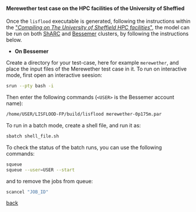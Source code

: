 #### Merewether test case on the HPC facilities of the University of Sheffied

Once the `lisflood` executable is generated, following the instructions within the ["_Compiling on The University of Sheffield HPC facilities_"](/compile_hpc.md), 
the model can be run on both [ShARC](https://docs.hpc.shef.ac.uk/en/latest/sharc/index.html) and [Bessemer](https://docs.hpc.shef.ac.uk/en/latest/bessemer/index.html) clusters, by following the instructions below.

- **On Bessemer**

Create a directory for your test-case, here for example `merewether`, and place the input files of the Merewether test case in it. To run on interactive mode, first open an interactive seesion:

````bash
srun --pty bash -i
````

Then enter the following commands (`<USER>` is the Bessemer account name):

````bash
/home/USER/LISFLOOD-FP/build/lisflood merewether-0p175m.par
````

To run in a batch mode, create a shell file, and run it as:

````bash
sbatch shell_file.sh
````

To check the status of the batch runs, you can use the following commands:

````bash
squeue
squeue --user=USER --start
````

and to remove the jobs from queue:

````bash
scancel "JOB_ID"
````

[back](/Merewether3.md)
